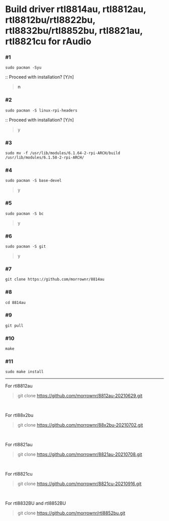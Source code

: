 # Build driver rtl8814au, rtl8812au, rtl8812bu/rtl8822bu, rtl8832bu/rtl8852bu, rtl8821au, rtl8821cu for rAudio

### #1
```
sudo pacman -Syu
```
>
:: Proceed with installation? [Y/n]
> **n**

### #2
```
sudo pacman -S linux-rpi-headers
```
>
:: Proceed with installation? [Y/n]
> y
>
### #3
>
```
sudo mv -f /usr/lib/modules/6.1.64-2-rpi-ARCH/build /usr/lib/modules/6.1.58-2-rpi-ARCH/
```
>
### #4
> 
```
sudo pacman -S base-devel
```
>
> y
>
### #5
```
sudo pacman -S bc
```
>
> y
>
>
### #6
```
sudo pacman -S git
```
>
> y
> 
### #7
>
```
git clone https://github.com/morrownr/8814au
```
### #8
```
cd 8814au
```
>
### #9
>
```
git pull
```
> 
### #10
```
make
```
>
### #11
>
>
```
sudo make install
```
>


-----------
For rtl8812au
>
> git clone https://github.com/morrownr/8812au-20210629.git
>
&nbsp;
>
For rtl88x2bu
>
> git clone https://github.com/morrownr/88x2bu-20210702.git
>
&nbsp;
>
For rtl8821au
>
> git clone https://github.com/morrownr/8821au-20210708.git
>
&nbsp;
>
For rtl8821cu
>
> git clone https://github.com/morrownr/8821cu-20210916.git
>
&nbsp;
>
For rtl8832BU and rtl8852BU
>
> git clone https://github.com/morrownr/rtl8852bu.git
>
&nbsp;
>

